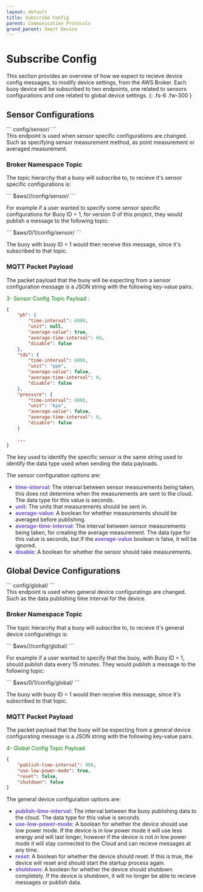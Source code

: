 ```yaml
---
layout: default
title: Subscribe Config
parent: Communication Protocols
grand_parent: Smart Device
---
```


# Subscribe Config

This section provides an overview of how we expect to recieve device config messages, to modify device settings, from the AWS Broker.
Each buoy device will be subscribed to two endpoints, one related to sensors configurations and one related to global device settings.
{: .fs-6 .fw-300 }

## Sensor Configurations

<div class="code-example" markdown="1">
```
config/sensor/
```
</div>
 This endpoint is used when sensor specific configurations are changed. Such as specifying sensor measurement method, as point measurement or averaged measurement.

### Broker Namespace Topic

The topic hierarchy that a buoy will subscribe to, to recieve it's sensor specific configurations is:

<div class="code-example" markdown="1">
```
$aws/<version#>/<buoy_id>/config/sensor/
```
</div>

For example if a user wanted to specify some sensor specific configurations for Buoy ID = 1, for version 0 of this project, they would publish a message to the following topic:

<div class="code-example" markdown="1">
```
$aws/0/1/config/sensor/
```
</div>

The buoy with buoy ID = 1 would then receive this message, since it's subscribed to that topic.

### MQTT Packet Payload

The packet payload that the buoy will be expecting from a sensor configuration message is a JSON string with the following key-value pairs.

<p style="color:green;">3- Sensor Config Topic Payload :</p>

````json
{
    "ph": {
        "time-interval": 6000,
        "unit": null,
        "average-value": true,
        "average-time-interval": 60,
        "disable": false
    },
    "tds": {
        "time-interval": 6000,
        "unit": "ppm",
        "average-value": false,
        "average-time-interval": 0,
        "disable": false
    },
    "pressure": {
        "time-interval": 6000,
        "unit": "kpa",
        "average-value": false,
        "average-time-interval": 0,
        "disable": false
    }

    ...
}
````

The key used to identify the specific sensor is the same string used to identify the data type used when sending the data payloads.

The sensor configuration options are:

<ul>
<li><span style="color:#7253ed;font-weight: bold;">time-interval</span>: The interval between sensor measurements being taken, this does not determine when the measurements are sent to the cloud. The data type for this value is seconds.
</li>
<li><span style="color:#7253ed;font-weight: bold;">unit</span>: The units that measurements should be sent in.</li>

<li><span style="color:#7253ed;font-weight: bold;">average-value</span>: A boolean for whether measurements should be averaged before publishing.
</li>

<li><span style="color:#7253ed;font-weight: bold;">average-time-interval</span>: The interval between sensor measurements being taken, for creating the average measurement. The data type for this value is seconds, but if the <span style="color:#7253ed;font-weight: bold;">average-value</span> boolean is false, it will be ignored.</li>

<li><span style="color:#7253ed;font-weight: bold;">disable</span>: A boolean for whether the sensor should take measurements.</li></ul>

## Global Device Configurations

<div class="code-example" markdown="1">
```
config/global/
```
</div>
This endpoint is used when general device configuratings are changed. Such as the data publishing time interval for the device.

### Broker Namespace Topic

The topic hierarchy that a buoy will subscribe to, to recieve it's general device configuratings is:

<div class="code-example" markdown="1">
```
$aws/<version#>/<buoy_id>/config/global/
```
</div>

For example if a user wanted to specify that the buoy, with Buoy ID = 1, should publish data every 15 minutes. They would publish a message to the following topic:

<div class="code-example" markdown="1">
```
$aws/0/1/config/global/
```
</div>

The buoy with buoy ID = 1 would then receive this message, since it's subscribed to that topic.

### MQTT Packet Payload

The packet payload that the buoy will be expecting from a general device configurating message is a JSON string with the following key-value pairs.

<p style="color:green;">4- Global Config Topic Payload</p>

````json
{
    "publish-time-interval": 900,
    "use-low-power-mode": true,
    "reset": false,
    "shutdown": false
}
````

The general device configuration options are:
<ul>
<li><span style="color:#7253ed;font-weight: bold;">publish-time-interval</span>: The interval between the buoy publishing data to the cloud. The data type for this value is seconds.
</li>
<li><span style="color:#7253ed;font-weight: bold;">use-low-power-mode</span>: A boolean for whether the device should use low power mode. 
If the device is in low power mode it will use less energy and will last longer, however if the device is not in low power mode it will stay connected to the Cloud and can recieve messages at any time.
</li>
<li><span style="color:#7253ed;font-weight: bold;">reset</span>: A boolean for whether the device should reset. If this is true, the device will reset and should start the startup process again.
</li>
<li><span style="color:#7253ed;font-weight: bold;">shutdown</span>: A boolean for whether the device should shutdown completely. If the device is shutdown, it will no longer be able to recieve messages or publish data.
</li>
</ul>
